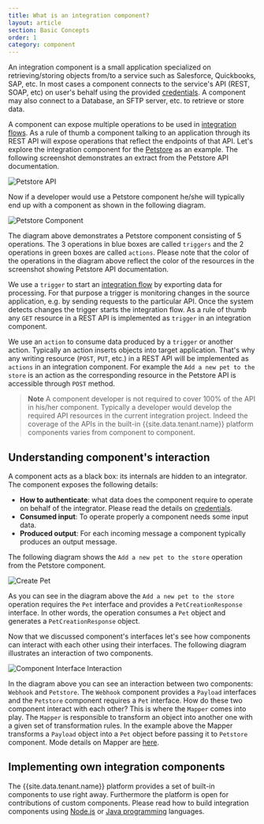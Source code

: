 ```yaml
---
title: What is an integration component?
layout: article
section: Basic Concepts
order: 1
category: component
---
```


An integration component is a small application specialized on
retrieving/storing objects from/to a service such as Salesforce, Quickbooks,
SAP, etc. In most cases a component connects to the service's API
(REST, SOAP, etc) on user's behalf using the provided [credentials](credential).
A component may also connect to a Database, an SFTP server, etc. to retrieve
or store data.

A component can expose multiple operations to be used in [integration flows](integration-flow).
As a rule of thumb a component talking to an application through its REST
API will expose operations that reflect the endpoints of that API. Let's
explore the integration component for the [Petstore](https://petstore.elastic.io/docs/)
as an example. The following screenshot demonstrates an extract from the
Petstore API documentation.

![Petstore API](/assets/img/getting-started/integration-component/petstore-swagger.png "Petstore API")

Now if a developer would use a Petstore component he/she will typically end
up with a component as shown in the following diagram.

![Petstore Component](/assets/img/getting-started/integration-component/petstore-component-diagram.png "Petstore Component")

The diagram above demonstrates a Petstore component consisting of 5 operations.
The 3 operations in blue boxes are called `triggers` and the 2 operations
in green boxes are called `actions`. Please note that the color of the
operations in the  diagram above reflect the color of the resources in
the screenshot showing Petstore API documentation.

We use a `trigger` to start an [integration flow](integration-flow)
by exporting data for processing. For that purpose a trigger is monitoring
changes in the source application, e.g. by sending requests to the particular API.
Once the system detects changes the trigger starts the integration flow.
As a rule of thumb any `GET` resource in a REST API is implemented as `trigger`
in an integration component.

We use an `action` to consume data produced by a `trigger` or another action.
Typically an action inserts objects into target application. That's why
any writing resource (`POST`, `PUT`, etc.) in a REST API will be implemented
as `actions` in an integration component. For example the
`Add a new pet to the store` is an action as the corresponding
resource in the Petstore API is accessible through `POST` method.


> **Note** A component developer is not required to cover 100% of the API in his/her component. Typically a developer would develop the required API resources in the current integration project. Indeed the coverage of the APIs in the built-in {{site.data.tenant.name}} platform components varies from component to component.

## Understanding component's interaction

A component acts as a black box: its internals are hidden to an integrator.
The component exposes the following details:

*   **How to authenticate**: what data does the component require to operate on behalf of the integrator. Please read the details on [credentials](credential).
*   **Consumed input**: To operate properly a component needs some input data.
*   **Produced output**: For each incoming message a component typically produces an output message.

The following diagram shows the `Add a new pet to the store` operation from
the Petstore component.

![Create Pet](/assets/img/getting-started/integration-component/petstore-create-pet.png "Create Pet")

As you can see in the diagram above the `Add a new pet to the store` operation
requires the `Pet` interface and provides a `PetCreationResponse` interface.
In other words, the operation consumes a `Pet` object and generates a
`PetCreationResponse` object.

Now that we discussed component's interfaces let's see how components can
interact with each other using their interfaces. The following diagram
illustrates an interaction of two components.

![Component Interface Interaction](/assets/img/getting-started/integration-component/component-interface-interaction.png "Component Interface Interaction")

In the diagram above you can see an interaction between two components:
`Webhook` and `Petstore`. The `Webhook` component provides a `Payload`
interfaces and the `Petstore` component requires a `Pet` interface. How
do these two component interact with each other? This is where the `Mapper`
comes into play. The `Mapper` is responsible to transform an object into
another one with a given set of transformation rules. In the example above
the Mapper transforms a `Payload` object into a `Pet` object before passing it
to `Petstore` component. Mode details on Mapper are [here](/integrator-guide/mapping-data).


## Implementing own integration components

The {{site.data.tenant.name}} platform provides a set of built-in components
to use right away. Furthermore the platform is open for contributions
of custom components. Please read how to build integration components using
[Node.js](/developer-guide/building-nodejs-component) or
[Java programming](/developer-guide/building-java-component)  languages.
